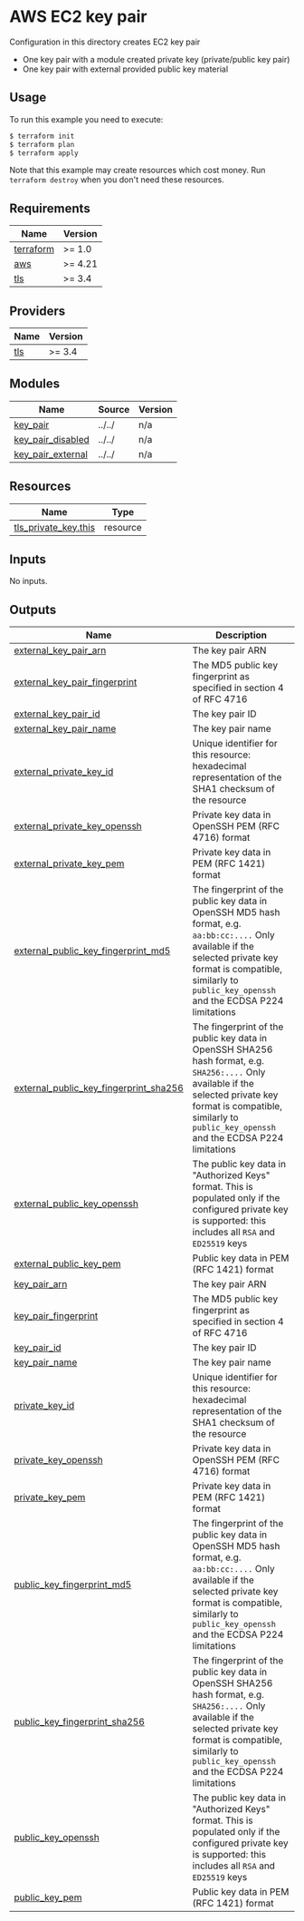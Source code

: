 # AWS EC2 key pair

Configuration in this directory creates EC2 key pair

- One key pair with a module created private key (private/public key pair)
- One key pair with external provided public key material

## Usage

To run this example you need to execute:

```bash
$ terraform init
$ terraform plan
$ terraform apply
```

Note that this example may create resources which cost money. Run `terraform destroy` when you don't need these resources.

<!-- BEGIN_TF_DOCS -->
## Requirements

| Name | Version |
|------|---------|
| <a name="requirement_terraform"></a> [terraform](#requirement\_terraform) | >= 1.0 |
| <a name="requirement_aws"></a> [aws](#requirement\_aws) | >= 4.21 |
| <a name="requirement_tls"></a> [tls](#requirement\_tls) | >= 3.4 |

## Providers

| Name | Version |
|------|---------|
| <a name="provider_tls"></a> [tls](#provider\_tls) | >= 3.4 |

## Modules

| Name | Source | Version |
|------|--------|---------|
| <a name="module_key_pair"></a> [key\_pair](#module\_key\_pair) | ../../ | n/a |
| <a name="module_key_pair_disabled"></a> [key\_pair\_disabled](#module\_key\_pair\_disabled) | ../../ | n/a |
| <a name="module_key_pair_external"></a> [key\_pair\_external](#module\_key\_pair\_external) | ../../ | n/a |

## Resources

| Name | Type |
|------|------|
| [tls_private_key.this](https://registry.terraform.io/providers/hashicorp/tls/latest/docs/resources/private_key) | resource |

## Inputs

No inputs.

## Outputs

| Name | Description |
|------|-------------|
| <a name="output_external_key_pair_arn"></a> [external\_key\_pair\_arn](#output\_external\_key\_pair\_arn) | The key pair ARN |
| <a name="output_external_key_pair_fingerprint"></a> [external\_key\_pair\_fingerprint](#output\_external\_key\_pair\_fingerprint) | The MD5 public key fingerprint as specified in section 4 of RFC 4716 |
| <a name="output_external_key_pair_id"></a> [external\_key\_pair\_id](#output\_external\_key\_pair\_id) | The key pair ID |
| <a name="output_external_key_pair_name"></a> [external\_key\_pair\_name](#output\_external\_key\_pair\_name) | The key pair name |
| <a name="output_external_private_key_id"></a> [external\_private\_key\_id](#output\_external\_private\_key\_id) | Unique identifier for this resource: hexadecimal representation of the SHA1 checksum of the resource |
| <a name="output_external_private_key_openssh"></a> [external\_private\_key\_openssh](#output\_external\_private\_key\_openssh) | Private key data in OpenSSH PEM (RFC 4716) format |
| <a name="output_external_private_key_pem"></a> [external\_private\_key\_pem](#output\_external\_private\_key\_pem) | Private key data in PEM (RFC 1421) format |
| <a name="output_external_public_key_fingerprint_md5"></a> [external\_public\_key\_fingerprint\_md5](#output\_external\_public\_key\_fingerprint\_md5) | The fingerprint of the public key data in OpenSSH MD5 hash format, e.g. `aa:bb:cc:....` Only available if the selected private key format is compatible, similarly to `public_key_openssh` and the ECDSA P224 limitations |
| <a name="output_external_public_key_fingerprint_sha256"></a> [external\_public\_key\_fingerprint\_sha256](#output\_external\_public\_key\_fingerprint\_sha256) | The fingerprint of the public key data in OpenSSH SHA256 hash format, e.g. `SHA256:....` Only available if the selected private key format is compatible, similarly to `public_key_openssh` and the ECDSA P224 limitations |
| <a name="output_external_public_key_openssh"></a> [external\_public\_key\_openssh](#output\_external\_public\_key\_openssh) | The public key data in "Authorized Keys" format. This is populated only if the configured private key is supported: this includes all `RSA` and `ED25519` keys |
| <a name="output_external_public_key_pem"></a> [external\_public\_key\_pem](#output\_external\_public\_key\_pem) | Public key data in PEM (RFC 1421) format |
| <a name="output_key_pair_arn"></a> [key\_pair\_arn](#output\_key\_pair\_arn) | The key pair ARN |
| <a name="output_key_pair_fingerprint"></a> [key\_pair\_fingerprint](#output\_key\_pair\_fingerprint) | The MD5 public key fingerprint as specified in section 4 of RFC 4716 |
| <a name="output_key_pair_id"></a> [key\_pair\_id](#output\_key\_pair\_id) | The key pair ID |
| <a name="output_key_pair_name"></a> [key\_pair\_name](#output\_key\_pair\_name) | The key pair name |
| <a name="output_private_key_id"></a> [private\_key\_id](#output\_private\_key\_id) | Unique identifier for this resource: hexadecimal representation of the SHA1 checksum of the resource |
| <a name="output_private_key_openssh"></a> [private\_key\_openssh](#output\_private\_key\_openssh) | Private key data in OpenSSH PEM (RFC 4716) format |
| <a name="output_private_key_pem"></a> [private\_key\_pem](#output\_private\_key\_pem) | Private key data in PEM (RFC 1421) format |
| <a name="output_public_key_fingerprint_md5"></a> [public\_key\_fingerprint\_md5](#output\_public\_key\_fingerprint\_md5) | The fingerprint of the public key data in OpenSSH MD5 hash format, e.g. `aa:bb:cc:....` Only available if the selected private key format is compatible, similarly to `public_key_openssh` and the ECDSA P224 limitations |
| <a name="output_public_key_fingerprint_sha256"></a> [public\_key\_fingerprint\_sha256](#output\_public\_key\_fingerprint\_sha256) | The fingerprint of the public key data in OpenSSH SHA256 hash format, e.g. `SHA256:....` Only available if the selected private key format is compatible, similarly to `public_key_openssh` and the ECDSA P224 limitations |
| <a name="output_public_key_openssh"></a> [public\_key\_openssh](#output\_public\_key\_openssh) | The public key data in "Authorized Keys" format. This is populated only if the configured private key is supported: this includes all `RSA` and `ED25519` keys |
| <a name="output_public_key_pem"></a> [public\_key\_pem](#output\_public\_key\_pem) | Public key data in PEM (RFC 1421) format |
<!-- END_TF_DOCS -->
